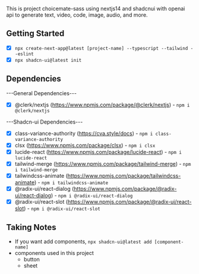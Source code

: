 This is project choicemate-sass using nextjs14 and shadcnui with openai api to generate
text, video, code, image, audio, and more.

<!-- Image Section -->

<!-- Timeline (1:10:49) -->

## Getting Started

-  [x] `npx create-next-app@latest [project-name] --typescript --tailwind --eslint`
-  [x] `npx shadcn-ui@latest init`

## Dependencies

---General Dependencies---

-  [x] @clerk/nextjs (https://www.npmjs.com/package/@clerk/nextjs) - `npm i @clerk/nextjs`

---Shadcn-ui Dependencies---

-  [x] class-variance-authority (https://cva.style/docs) - `npm i class-variance-authority`
-  [x] clsx (https://www.npmjs.com/package/clsx) - `npm i clsx`
-  [x] lucide-react (https://www.npmjs.com/package/lucide-react) - `npm i lucide-react`
-  [x] tailwind-merge (https://www.npmjs.com/package/tailwind-merge) - `npm i tailwind-merge`
-  [x] tailwindcss-animate (https://www.npmjs.com/package/tailwindcss-animate) - `npm i tailwindcss-animate`
-  [x] @radix-ui/react-dialog (https://www.npmjs.com/package/@radix-ui/react-dialog) - `npm i @radix-ui/react-dialog`
-  [x] @radix-ui/react-slot (https://www.npmjs.com/package/@radix-ui/react-slot) - `npm i @radix-ui/react-slot`

## Taking Notes

-  If you want add components, `npx shadcn-ui@latest add [component-name]`
-  components used in this project
   -  button
   -  sheet
